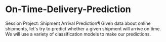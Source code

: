 # On-Time-Delivery-Prediction
Session Project: Shipment Arrival Prediction¶ Given data about online shipments, let's try to predict whether a given shipment will arrive on time.  We will use a variety of classification models to make our predictions.
